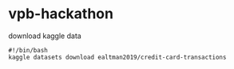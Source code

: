 # vpb-hackathon

download kaggle data

```
#!/bin/bash
kaggle datasets download ealtman2019/credit-card-transactions
```
